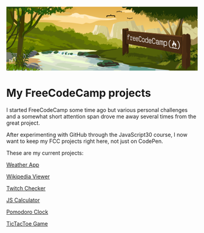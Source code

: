 ![FCC](fcc.png)
# My FreeCodeCamp projects

I started FreeCodeCamp some time ago but various personal challenges and a somewhat short attention span drove me away several times from the great project.

After experimenting with GitHub through the JavaScript30 course, I now want to keep my FCC projects right here, not just on CodePen.

These are my current projects:

[Weather App](https://github.com/andreidbr/FCC/tree/master/WeatherApp)

[Wikipedia Viewer](https://github.com/andreidbr/FCC/tree/master/WikiViewer)

[Twitch Checker](https://github.com/andreidbr/FCC/tree/master/TwitchCheck)

[JS Calculator](https://github.com/andreidbr/FCC/tree/master/JSCalc)

[Pomodoro Clock](https://github.com/andreidbr/FCC/tree/master/Pomodoro)

[TicTacToe Game](https://github.com/andreidbr/FCC/tree/master/TicTacToe)